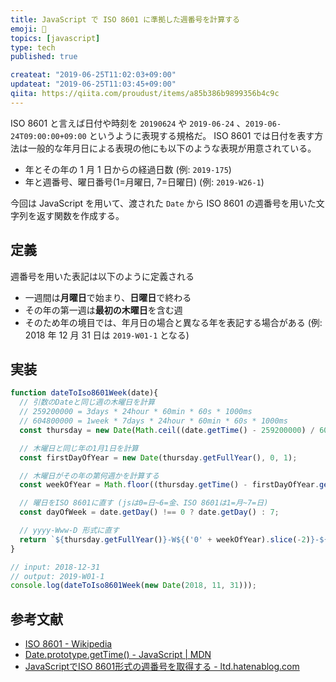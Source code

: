 ```yaml
---
title: JavaScript で ISO 8601 に準拠した週番号を計算する
emoji: 📅
topics: [javascript]
type: tech
published: true

createat: "2019-06-25T11:02:03+09:00"
updateat: "2019-06-25T11:03:45+09:00"
qiita: https://qiita.com/proudust/items/a85b386b9899356b4c9c
---
```


ISO 8601 と言えば日付や時刻を `20190624` や `2019-06-24` 、`2019-06-24T09:00:00+09:00` というように表現する規格だ。
ISO 8601 では日付を表す方法は一般的な年月日による表現の他にも以下のような表現が用意されている。

- 年とその年の 1 月 1 日からの経過日数 (例: `2019-175`)
- 年と週番号、曜日番号(1=月曜日, 7=日曜日) (例: `2019-W26-1`)

今回は JavaScript を用いて、渡された `Date` から ISO 8601 の週番号を用いた文字列を返す関数を作成する。

## 定義

週番号を用いた表記は以下のように定義される

- 一週間は**月曜日**で始まり、**日曜日**で終わる
- その年の第一週は**最初の木曜日**を含む週
- そのため年の境目では、年月日の場合と異なる年を表記する場合がある (例: 2018 年 12 月 31 日は `2019-W01-1` となる)

## 実装

``` js
function dateToIso8601Week(date){
  // 引数のDateと同じ週の木曜日を計算
  // 259200000 = 3days * 24hour * 60min * 60s * 1000ms
  // 604800000 = 1week * 7days * 24hour * 60min * 60s * 1000ms
  const thursday = new Date(Math.ceil((date.getTime() - 259200000) / 604800000) * 604800000);

  // 木曜日と同じ年の1月1日を計算
  const firstDayOfYear = new Date(thursday.getFullYear(), 0, 1);

  // 木曜日がその年の第何週かを計算する
  const weekOfYear = Math.floor((thursday.getTime() - firstDayOfYear.getTime()) / 604800000) + 1;

  // 曜日をISO 8601に直す (jsは0=日~6=金、ISO 8601は1=月~7=日)
  const dayOfWeek = date.getDay() !== 0 ? date.getDay() : 7;

  // yyyy-Www-D 形式に直す
  return `${thursday.getFullYear()}-W${('0' + weekOfYear).slice(-2)}-${dayOfWeek}`;
}

// input: 2018-12-31
// output: 2019-W01-1
console.log(dateToIso8601Week(new Date(2018, 11, 31)));
```

## 参考文献

- [ISO 8601 - Wikipedia](https://ja.wikipedia.org/wiki/ISO_8601)
- [Date.prototype.getTime() - JavaScript | MDN](https://developer.mozilla.org/ja/docs/Web/JavaScript/Reference/Global_Objects/Date/getTime)
- [JavaScriptでISO 8601形式の週番号を取得する - ltd.hatenablog.com](http://ltd.hatenablog.com/entry/2014/07/02/181833)
